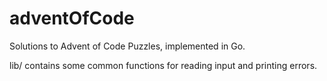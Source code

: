 # adventOfCode
Solutions to Advent of Code Puzzles, implemented in Go.

lib/ contains some common functions for reading input and printing errors.
